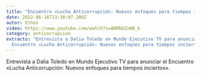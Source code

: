 ```yaml
---
title: "Encuentro «Lucha Anticorrupción: Nuevos enfoques para tiempos inciertos»"
date: 2022-06-16T23:30:07.200Z
autor: Ethos
video: https://www.youtube.com/watch?v=ADMbbZsWB_k
category: anticorrupcion
extracto: "Entrevista a Dalia Toledo en Mundo Ejecutivo TV para anunciar el
  Encuentro «Lucha Anticorrupción: Nuevos enfoques para tiempos inciertos»."
---
```

Entrevista a Dalia Toledo en Mundo Ejecutivo TV para anunciar el Encuentro «Lucha Anticorrupción: Nuevos enfoques para tiempos inciertos».